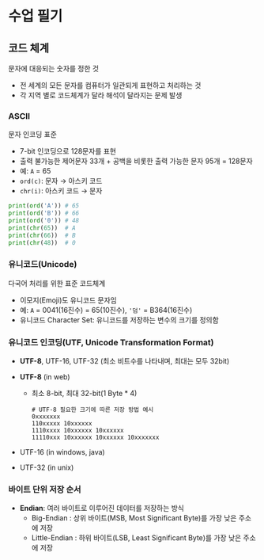 # 수업 필기

## 코드 체계

문자에 대응되는 숫자를 정한 것

- 전 세계의 모든 문자를 컴퓨터가 일관되게 표현하고 처리하는 것
- 각 지역 별로 코드체계가 달라 해석이 달라지는 문제 발생

### **ASCII**

문자 인코딩 표준

- 7-bit 인코딩으로 128문자를 표현
- 출력 불가능한 제어문자 33개 + 공백을 비롯한 출력 가능한 문자 95개 = 128문자
- 예: `A` = 65
- `ord(c)`: 문자 → 아스키 코드
- `chr(i)`: 아스키 코드 → 문자
```python
print(ord('A')) # 65
print(ord('B')) # 66
print(ord('0')) # 48
print(chr(65))  # A
print(chr(66))  # B
print(chr(48))  # 0
```

### **유니코드(Unicode)**

다국어 처리를 위한 표준 코드체계

- 이모지(Emoji)도 유니코드 문자임
- 예: `A` = 0041(16진수) = 65(10진수), `'덤'` = B364(16진수)
- 유니코드 Character Set: 유니코드를 저장하는 변수의 크기를 정의함

### 유니코드 인코딩(UTF, Unicode Transformation Format)

- **UTF-8**, UTF-16, UTF-32 (최소 비트수를 나타내며, 최대는 모두 32bit)
- **UTF-8** (in web)
    - 최소 8-bit, 최대 32-bit(1 Byte * 4)
        
        ```
        # UTF-8 필요한 크기에 따른 저장 방법 예시
        0xxxxxxx
        110xxxxx 10xxxxxx
        1110xxxx 10xxxxxx 10xxxxxx
        11110xxx 10xxxxxx 10xxxxxx 10xxxxxxx
        ```
        
- UTF-16 (in windows, java)
- UTF-32 (in unix)

### 바이트 단위 저장 순서

- **Endian**: 여러 바이트로 이루어진 데이터를 저장하는 방식
    - Big-Endian : 상위 바이트(MSB, Most Significant Byte)를 가장 낮은 주소에 저장
    - Little-Endian : 하위 바이트(LSB, Least Significant Byte)를 가장 낮은 주소에 저장